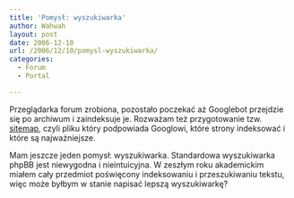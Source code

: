 ```yaml
---
title: 'Pomysł: wyszukiwarka'
author: Wahwah
layout: post
date: 2006-12-10
url: /2006/12/10/pomysl-wyszukiwarka/
categories:
  - Forum
  - Portal

---
```

Przeglądarka forum zrobiona, pozostało poczekać aż Googlebot przejdzie się po archiwum i zaindeksuje je. Rozważam też przygotowanie tzw. [sitemap][1], czyli pliku który podpowiada Googlowi, które strony indeksować i które są najważniejsze.

Mam jeszcze jeden pomysł: wyszukiwarka. Standardowa wyszukiwarka phpBB jest niewygodna i nieintuicyjna. W zeszłym roku akademickim miałem cały przedmiot poświęcony indeksowaniu i przeszukiwaniu tekstu, więc może byłbym w stanie napisać lepszą wyszukiwarkę?

 [1]: https://www.google.com/webmasters/tools/docs/en/protocol.html